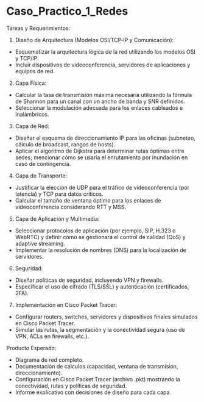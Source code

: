 # Caso_Practico_1_Redes
Tareas y Requerimientos:

1. Diseño de Arquitectura (Modelos OSI/TCP‑IP y Comunicación):

- Esquematizar la arquitectura lógica de la red utilizando los modelos OSI y TCP/IP.
- Incluir dispositivos de videoconferencia, servidores de aplicaciones y equipos de red.


2. Capa Física:
- Calcular la tasa de transmisión máxima necesaria utilizando la fórmula de Shannon para un canal con un ancho de banda y SNR definidos.
- Seleccionar la modulación adecuada para los enlaces cableados e inalámbricos.

3. Capa de Red:
- Diseñar el esquema de direccionamiento IP para las oficinas (subneteo, cálculo de broadcast, rangos de hosts).
- Aplicar el algoritmo de Dijkstra para determinar rutas óptimas entre sedes; mencionar cómo se usaría el enrutamiento por inundación en caso de contingencia.

4. Capa de Transporte:
- Justificar la elección de UDP para el tráfico de videoconferencia (por latencia) y TCP para datos críticos.
- Calcular el tamaño de ventana óptimo para los enlaces de videoconferencia considerando RTT y MSS.

5. Capa de Aplicación y Multimedia:
- Seleccionar protocolos de aplicación (por ejemplo, SIP, H.323 o WebRTC) y definir cómo se gestionará el control de calidad (QoS) y adaptive streaming.
- Implementar la resolución de nombres (DNS) para la localización de servidores.

6. Seguridad:
- Diseñar políticas de seguridad, incluyendo VPN y firewalls.
- Especificar el uso de cifrado (TLS/SSL) y autenticación (certificados, 2FA).

7. Implementación en Cisco Packet Tracer:
- Configurar routers, switches, servidores y dispositivos finales simulados en Cisco Packet Tracer.
- Simular las rutas, la segmentación y la conectividad segura (uso de VPN, ACLs en firewalls, etc.).

Producto Esperado:
- Diagrama de red completo.
- Documentación de cálculos (capacidad, ventana de transmisión, direccionamiento).
- Configuración en Cisco Packet Tracer (archivo .pkt) mostrando la conectividad, rutas y políticas de seguridad.
- Informe explicativo con decisiones de diseño para cada capa.

